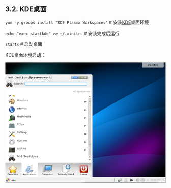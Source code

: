 ## 3.2. KDE桌面

`yum -y groups install "KDE Plasma Workspaces"` # 安装[KDE](https://www.kde.org/)桌面环境

`echo "exec startkde" >> ~/.xinitrc` # 安装完成后运行

`startx` # 启动桌面

KDE桌面环境启动：

![kde-desktop](../Contents/kde-desktop.png)
